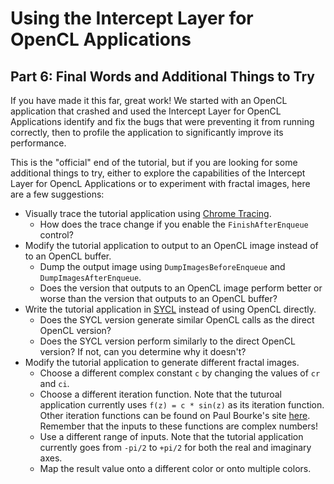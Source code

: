 # Using the Intercept Layer for OpenCL Applications

## Part 6: Final Words and Additional Things to Try

If you have made it this far, great work!
We started with an OpenCL application that crashed and used the Intercept Layer for OpenCL Applications identify and fix the bugs that were preventing it from running correctly, then to profile the application to significantly improve its performance.

This is the "official" end of the tutorial, but if you are looking for some additional things to try, either to explore the capabilities of the Intercept Layer for OpencL Applications or to experiment with fractal images, here are a few suggestions:

* Visually trace the tutorial application using [Chrome Tracing](https://github.com/intel/opencl-intercept-layer/blob/master/docs/chrome_tracing.md).
    * How does the trace change if you enable the `FinishAfterEnqueue` control?
* Modify the tutorial application to output to an OpenCL image instead of to an OpenCL buffer.
    * Dump the output image using `DumpImagesBeforeEnqueue` and `DumpImagesAfterEnqueue`.
    * Does the version that outputs to an OpenCL image perform better or worse than the version that outputs to an OpenCL buffer?
* Write the tutorial application in [SYCL](https://www.khronos.org/sycl/) instead of using OpenCL directly.
    * Does the SYCL version generate similar OpenCL calls as the direct OpenCL version?
    * Does the SYCL version perform similarly to the direct OpenCL version?  If not, can you determine why it doesn't?
* Modify the tutorial application to generate different fractal images.
    * Choose a different complex constant `c` by changing the values of `cr` and `ci`.
    * Choose a different iteration function.
      Note that the tuturoal application currently uses `f(z) = c * sin(z)` as its iteration function.
      Other iteration functions can be found on Paul Bourke's site [here](http://paulbourke.net/fractals/juliaset/).
      Remember that the inputs to these functions are complex numbers!
    * Use a different range of inputs.
      Note that the tutorial application currently goes from `-pi/2` to `+pi/2` for both the real and imaginary axes.
    * Map the result value onto a different color or onto multiple colors.
